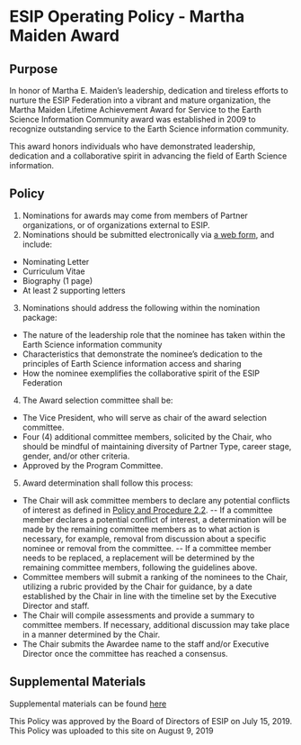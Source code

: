 **ESIP Operating Policy - Martha Maiden Award**
======================================================================

**Purpose**
------------------------------------

In honor of Martha E. Maiden’s leadership, dedication and tireless efforts to nurture the ESIP Federation into a vibrant and mature organization, the Martha Maiden Lifetime Achievement Award for Service to the Earth Science Information Community award was established in 2009 to recognize outstanding service to the Earth Science information community. 

This award honors individuals who have demonstrated leadership, dedication and a collaborative spirit in advancing the field of Earth Science information.

**Policy**
------------------------------------

1. Nominations for awards may come from members of Partner organizations, or of organizations external to ESIP.
2. Nominations should be submitted electronically via [a web form](https://www.esipfed.org/get-involved/peer-recognition/martha-maiden-award/martha-maiden-nomination-form), and include:
  - Nominating Letter
  - Curriculum Vitae
  - Biography (1 page)
  - At least 2 supporting letters
3. Nominations should address the following within the nomination package:
  - The nature of the leadership role that the nominee has taken within the Earth Science information community
  - Characteristics that demonstrate the nominee’s dedication to the principles of Earth Science information access and sharing
  - How the nominee exemplifies the collaborative spirit of the ESIP Federation
4. The Award selection committee shall be:
  - The Vice President, who will serve as chair of the award selection committee.
  - Four (4) additional committee members, solicited by the Chair, who should be mindful of maintaining diversity of Partner Type, career stage, gender, and/or other criteria.
  - Approved by the Program Committee.
5. Award determination shall follow this process:
  - The Chair will ask committee members to declare any potential conflicts of interest as defined in [Policy and Procedure 2.2](.../blob/master/ESIP%20Policies%20and%20Procedures/2.0%20Ethics%20and%20Conduct/ESIP%20P%26P%202.2%20Conflict%20Of%20Interest.md). 
    -- If a committee member declares a potential conflict of interest, a determination will be made by the remaining committee members as to what action is necessary, for example, removal from discussion about a specific nominee or removal from the committee. 
    -- If a committee member needs to be replaced, a replacement will be determined by the remaining committee members, following the guidelines above.
  - Committee members will submit a ranking of the nominees to the Chair, utilizing a rubric provided by the Chair for guidance, by a date established by the Chair in line with the timeline set by the Executive Director and staff.
  - The Chair will compile assessments and provide a summary to committee members. If necessary, additional discussion may take place in a manner determined by the Chair.
  - The Chair submits the Awardee name to the staff and/or Executive Director once the committee has reached a consensus.


**Supplemental Materials**
------------------------------------

Supplemental materials can be found [here](https://docs.google.com/document/d/1U2HiEsdKzxqDNaQCXkrA-DPOP35WHnsUhzRtdhDZRmM/edit?usp=sharing)

This Policy was approved by the Board of Directors of ESIP on July 15, 2019.
This Policy was uploaded to this site on August 9, 2019
